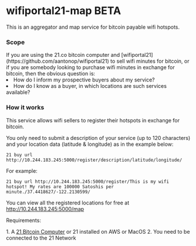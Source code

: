 # wifiportal21-map BETA
This is an aggregator and map service for bitcoin payable wifi hotspots.

<h3> Scope </h3>
If you are using the 21.co bitcoin computer and [wifiportal21] (https://github.com/aantonop/wifiportal21) to sell wifi minutes for bitcoin,
or if you are somebody looking to purchase wifi minutes in exchange for bitcoin, then the obvious question is:
<li> How do I inform my prospective buyers about my service? </li>
<li> How do I know as a buyer, in which locations are such services available?</li>

<h3> How it works </h3>

<p>This service allows wifi sellers to register their hotspots in exchange for bitcoin.</p>
<p>You only need to submit a description of your service (up to 120 characters) and your location data (latitude & longitude) as in the example below:</p>

<pre><code>21 buy url http://10.244.183.245:5000/register/description/latitude/longitude/
</code></pre>

For example:
<pre><code>21 buy url http://10.244.183.245:5000/register/This is my wifi hotspot! My rates are 100000 Satoshis per minute./37.4418627/-122.2130599/
</code></pre>

You can view all the registered locations for free at http://10.244.183.245:5000/map 

<p>Requirements:</p>
1. A  <a href="https://21.co">21 Bitcoin Computer</a> or 21 installed on AWS or MacOS
2. You need to be connected to the 21 Network 
